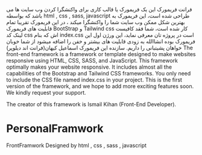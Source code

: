 فرانت فریمورک این یک فریمورک یا قالب کاری برای واکنشگرا کردن وب سایت ها می باشد که بواسطه html , css , sass, javascript طراحی شده است، این فریمورک به بهترین شکل ممکن وب سایت شما را واکنشگرا میکند ، در این فریمورک تقریبا تمام قابلیت های فریمورک BootStrap و Tailwind css کار شده است، شما فقد کافیست لینک کد css اش که بنام index.css است در پروژه تان معرفی نماید، این ورژن اول این فریمورک بوده انشاالله به زودی قابلیت های بیشتر و خفن را اضافه میشود از شما خوبان  خواهان پشیتبانی را داریم.
سازنده این فریمورک اسماعیل کیهان(فرانت اند دیلوپر)
The front-end framework is a framework or template designed to make websites responsive using HTML, CSS, SASS, and JavaScript. This framework optimally makes your website responsive. It includes almost all the capabilities of the Bootstrap and Tailwind CSS frameworks. You only need to include the CSS file named index.css in your project. This is the first version of the framework, and we hope to add more exciting features soon. We kindly request your support.

The creator of this framework is Ismail Kihan (Front-End Developer).
# PersonalFramwork
FrontFramwork Designed by html , css , sass , javascript
